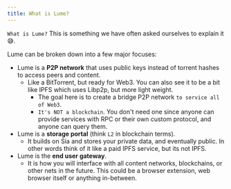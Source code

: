 ```yaml
---
title: What is Lume?
---
```


`What is Lume?` This is something we have often asked ourselves to explain it 😅.

Lume can be broken down into a few major focuses:

- Lume is a **P2P network** that uses public keys instead of torrent hashes to access peers and content.
    -  Like a BitTorrent, but ready for Web3.  You can also see it to be a bit like IPFS which uses Libp2p, but more light weight.
        - The goal here is to create a bridge P2P network `to service all of Web3`.
        - `It's NOT a blockchain`. You don't need one since anyone can provide services with RPC or their own custom protocol, and anyone can query them.
- Lume is a **storage portal** (think `L2` in blockchain terms).
    - It builds on Sia and stores your private data, and eventually public. In other words think of it like a paid IPFS service, but its not IPFS.
- Lume is the **end user gateway**.
    - It is how you will interface with all content networks, blockchains, or other nets in the future. This could be a browser extension, web browser itself or anything in-between.
